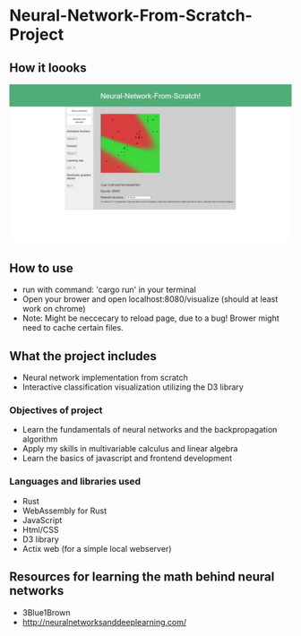# Neural-Network-From-Scratch-Project


## How it loooks

![alt text](https://github.com/HenrikSvensson04/Neural-Network-From-Scratch-Project/blob/main/demo_version.png?raw=true)

## How to use 
- run with command: 'cargo run' in your terminal
- Open your brower and open localhost:8080/visualize (should at least work on chrome)
- Note: Might be neccecary to reload page, due to a bug! Brower might need to cache certain files.

## What the project includes
- Neural network implementation from scratch
- Interactive classification visualization utilizing the D3 library


### Objectives of project
- Learn the fundamentals of neural networks and the backpropagation algorithm
- Apply my skills in multivariable calculus and linear algebra
- Learn the basics of javascript and frontend development


### Languages and libraries used
- Rust
- WebAssembly for Rust
- JavaScript
- Html/CSS
- D3 library
- Actix web (for a simple local webserver)

## Resources for learning the math behind neural networks
- 3Blue1Brown
- http://neuralnetworksanddeeplearning.com/



